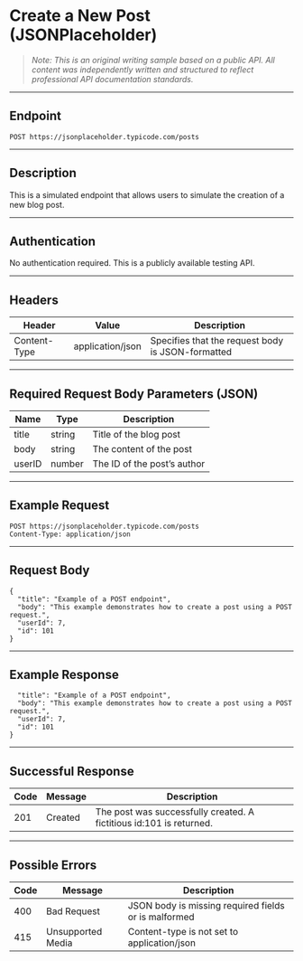 # Create a New Post (JSONPlaceholder)

> *Note: This is an original writing sample based on a public API. All content was independently written and structured to reflect professional API documentation standards.*

---

## Endpoint

`POST https://jsonplaceholder.typicode.com/posts`

---

## Description

This is a simulated endpoint that allows users to simulate the creation of a new blog post.

---

## Authentication

No authentication required. This is a publicly available testing API.

---

## Headers

| Header        | Value              | Description                              |
|---------------|--------------------|------------------------------------------|
| Content-Type  | application/json   | Specifies that the request body is JSON-formatted |

---

## Required Request Body Parameters (JSON)

| Name    | Type    | Description                    |
|---------|---------|--------------------------------|
| title   | string  | Title of the blog post         |
| body    | string  | The content of the post        |
| userID  | number  | The ID of the post’s author    |

---

## Example Request

```http
POST https://jsonplaceholder.typicode.com/posts
Content-Type: application/json
```
---

## Request Body
```
{
  "title": "Example of a POST endpoint",
  "body": "This example demonstrates how to create a post using a POST request.",
  "userId": 7,
  "id": 101
}
```

---

## Example Response

```{
  "title": "Example of a POST endpoint",
  "body": "This example demonstrates how to create a post using a POST request.",
  "userId": 7,
  "id": 101
}
```

---

## Successful Response

| Code | Message | Description                                                   |
|------|---------|---------------------------------------------------------------|
| 201  | Created | The post was successfully created. A fictitious id:101 is returned. |

---

## Possible Errors

| Code | Message            | Description                                        |
|------|--------------------|----------------------------------------------------|
| 400  | Bad Request        | JSON body is missing required fields or is malformed |
| 415  | Unsupported Media  | Content-type is not set to application/json          |
